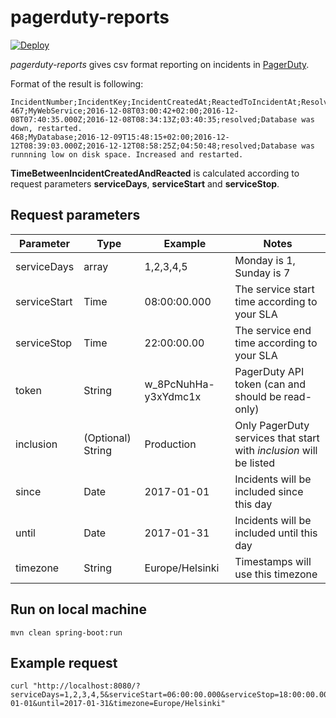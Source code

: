# pagerduty-reports

[![Deploy](https://www.herokucdn.com/deploy/button.png)](https://heroku.com/deploy)

*pagerduty-reports* gives csv format reporting on incidents in [PagerDuty](https://pagerduty.com/).

Format of the result is following:
```
IncidentNumber;IncidentKey;IncidentCreatedAt;ReactedToIncidentAt;ResolvedIncidentAt;TimeBetweenIncidentCreatedAndReacted;IncidentStatus;IncidentNotes
467;MyWebService;2016-12-08T03:00:42+02:00;2016-12-08T07:40:35.000Z;2016-12-08T08:34:13Z;03:40:35;resolved;Database was down, restarted.
468;MyDatabase;2016-12-09T15:48:15+02:00;2016-12-12T08:39:03.000Z;2016-12-12T08:58:25Z;04:50:48;resolved;Database was runnning low on disk space. Increased and restarted.
```

**TimeBetweenIncidentCreatedAndReacted** is calculated according to request parameters **serviceDays**, **serviceStart** and **serviceStop**.

## Request parameters

| Parameter    | Type              | Example              | Notes                                                              |
|--------------|-------------------|----------------------|--------------------------------------------------------------------|
| serviceDays  | array             | 1,2,3,4,5            | Monday is 1, Sunday is 7                                           |
| serviceStart | Time              | 08:00:00.000         | The service start time according to your SLA                       |
| serviceStop  | Time              | 22:00:00.00          | The service end time according to your SLA                         |
| token        | String            | w_8PcNuhHa-y3xYdmc1x | PagerDuty API token (can and should be read-only)                  |
| inclusion    | (Optional) String | Production           | Only PagerDuty services that start with *inclusion* will be listed |
| since        | Date              | 2017-01-01           | Incidents will be included since this day                          |
| until        | Date              | 2017-01-31           | Incidents will be included until this day                          |
| timezone     | String            | Europe/Helsinki      | Timestamps will use this timezone                                  |


## Run on local machine
```
mvn clean spring-boot:run
```

## Example request
```
curl "http://localhost:8080/?serviceDays=1,2,3,4,5&serviceStart=06:00:00.000&serviceStop=18:00:00.000&token=abc123&inclusion=Tuotanto&since=2017-01-01&until=2017-01-31&timezone=Europe/Helsinki"
```
